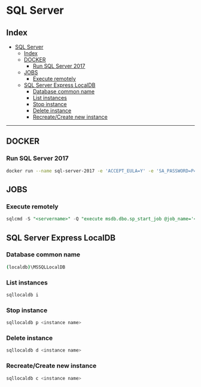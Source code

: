 # SQL Server

## Index

- [SQL Server](#sql-server)
  - [Index](#index)
  - [DOCKER](#docker)
    - [Run SQL Server 2017](#run-sql-server-2017)
  - [JOBS](#jobs)
    - [Execute remotely](#execute-remotely)
  - [SQL Server Express LocalDB](#sql-server-express-localdb)
    - [Database common name](#database-common-name)
    - [List instances](#list-instances)
    - [Stop instance](#stop-instance)
    - [Delete instance](#delete-instance)
    - [Recreate/Create new instance](#recreatecreate-new-instance)

---

## DOCKER

### Run SQL Server 2017

```bash
docker run --name sql-server-2017 -e 'ACCEPT_EULA=Y' -e 'SA_PASSWORD=P4$$w0rd12345' -p 1433:1433 -v /c/Temp/:/host/ -d microsoft/mssql-server-linux:2017-latest
```

## JOBS

### Execute remotely

```sql
sqlcmd -S "<servername>" -Q "execute msdb.dbo.sp_start_job @job_name='<job name>'"
```

## SQL Server Express LocalDB

### Database common name

```bash
(localdb)\MSSQLLocalDB
```

### List instances

```bash
sqllocaldb i
```

### Stop instance

```bash
sqllocaldb p <instance name>
```

### Delete instance

```bash
sqllocaldb d <instance name>
```

### Recreate/Create new instance

```bash
sqllocaldb c <instance name>
```

